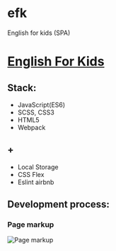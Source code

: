 # efk
English for kids (SPA)

# [English For Kids](https://boriskrasko.github.io/efk)

## Stack: 
  * JavaScript(ES6)
  * SCSS, CSS3
  * HTML5
  * Webpack
  
## +
 * Local Storage
 * CSS Flex 
 * Eslint airbnb
 
 ## Development process: 
 
 ### Page markup
 
 ![Page markup](https://boriskrasko.github.io/efk/pages/efk-markup.png)
